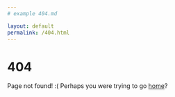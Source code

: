 ```yaml
---
# example 404.md

layout: default
permalink: /404.html
---
```


# 404

Page not found! :( Perhaps you were trying to go [home](/)?
